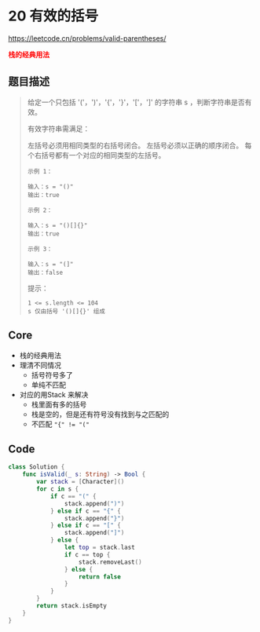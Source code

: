 # 20 有效的括号

https://leetcode.cn/problems/valid-parentheses/

**<font color=red>栈的经典用法</font>**

## 题目描述

> 给定一个只包括 '('，')'，'{'，'}'，'['，']' 的字符串 s ，判断字符串是否有效。
>
> 有效字符串需满足：
>
> 左括号必须用相同类型的右括号闭合。
> 左括号必须以正确的顺序闭合。
> 每个右括号都有一个对应的相同类型的左括号。
>
> ```
> 示例 1：
> 
> 输入：s = "()"
> 输出：true
> ```
>
> ```
> 示例 2：
> 
> 输入：s = "()[]{}"
> 输出：true
> ```
>
> ```
> 示例 3：
> 
> 输入：s = "(]"
> 输出：false
> ```
>
>
> 提示：
>
> ```
> 1 <= s.length <= 104
> s 仅由括号 '()[]{}' 组成
> ```



## Core

- 栈的经典用法
- 理清不同情况
  - 括号符号多了
  - 单纯不匹配
- 对应的用Stack 来解决
  - 栈里面有多的括号
  - 栈是空的，但是还有符号没有找到与之匹配的
  - 不匹配 `"{" != "("`

## Code

```swift
class Solution {
    func isValid(_ s: String) -> Bool {
        var stack = [Character]()
        for c in s {
            if c == "(" {
                stack.append(")")
            } else if c == "{" {
                stack.append("}")
            } else if c == "[" {
                stack.append("]")
            } else {
                let top = stack.last
                if c == top {
                    stack.removeLast()
                } else {
                    return false
                }
            }
        }
        return stack.isEmpty
    }
}
```



















